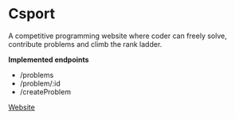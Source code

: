# Csport
A competitive programming website where coder can freely solve, contribute problems and climb the rank ladder.

**Implemented endpoints**

* /problems
* /problem/:id
* /createProblem

[Website](https://csport.herokuapp.com/)
